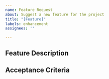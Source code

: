 ```yaml
---
name: Feature Request
about: Suggest a new feature for the project
title: "[Feature]"
labels: enhancement
assignees: ''

---
```


## Feature Description
<!-- Describe the feature you're proposing -->

## Acceptance Criteria
<!-- What should be completed for the issue to be closed -->
